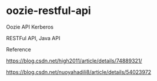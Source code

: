 # oozie-restful-api
Oozie API Kerberos

RESTFul API, Java API

Reference

https://blog.csdn.net/high2011/article/details/74889321/

https://blog.csdn.net/nuoyahadili8/article/details/54023972
